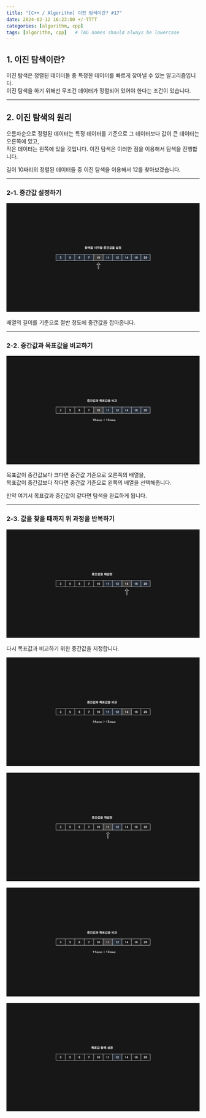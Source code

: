 ```yaml
---
title: "[C++ / Algorithm] 이진 탐색이란? #17"
date: 2024-02-12 16:23:00 +/-TTTT
categories: [algorithm, cpp]
tags: [algorithm, cpp]   # TAG names should always be lowercase
---
```


## 1. 이진 탐색이란?

이진 탐색은 정렬된 데이터들 중 특정한 데이터를 빠르게 찾아낼 수 있는 알고리즘입니다.<br>
이진 탐색을 하기 위해선 무조건 데이터가 정렬되어 있어야 한다는 조건이 있습니다.

----

## 2. 이진 탐색의 원리

오름차순으로 정렬된 데이터는 특정 데이터를 기준으로 그 데이터보다 값이 큰 데이터는 오른쪽에 있고,<br>
작은 데이터는 왼쪽에 있을 것입니다. 이진 탐색은 이러한 점을 이용해서 탐색을 진행합니다.

길이 10짜리의 정렬된 데이터들 중 이진 탐색을 이용해서 12를 찾아보겠습니다.

----

### 2-1. 중간값 설정하기

![image](/assets/cpp-algorithm/17/1.png)

배열의 길이를 기준으로 절반 정도에 중간값을 잡아줍니다.

----

### 2-2. 중간값과 목표값을 비교하기

![image](/assets/cpp-algorithm/17/2.png)

목표값이 중간값보다 크다면 중간값 기준으로 오른쪽의 배열을,<br>
목표값이 중간값보다 작다면 중간값 기준으로 왼쪽의 배열을 선택해줍니다.

만약 여기서 목표값과 중간값이 같다면 탐색을 완료하게 됩니다.

----

### 2-3. 값을 찾을 때까지 위 과정을 반복하기

![image](/assets/cpp-algorithm/17/3.png)

다시 목표값과 비교하기 위한 중간값을 지정합니다.

![image](/assets/cpp-algorithm/17/4.png)

![image](/assets/cpp-algorithm/17/5.png)

![image](/assets/cpp-algorithm/17/6.png)

![image](/assets/cpp-algorithm/17/7.png)